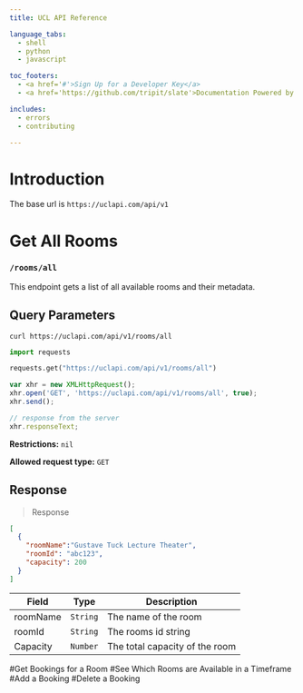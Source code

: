 ```yaml
---
title: UCL API Reference

language_tabs:
  - shell
  - python
  - javascript

toc_footers:
  - <a href='#'>Sign Up for a Developer Key</a>
  - <a href='https://github.com/tripit/slate'>Documentation Powered by Slate</a>

includes:
  - errors
  - contributing

---
```

# Introduction

The base url is `https://uclapi.com/api/v1`

# Get All Rooms
### `/rooms/all`

This endpoint gets a list of all available rooms and their metadata.

## Query Parameters


```shell
curl https://uclapi.com/api/v1/rooms/all
```

```python
import requests

requests.get("https://uclapi.com/api/v1/rooms/all")
```

```javascript
var xhr = new XMLHttpRequest();
xhr.open('GET', 'https://uclapi.com/api/v1/rooms/all', true);
xhr.send();

// response from the server
xhr.responseText;
```

**Restrictions:** `nil`

**Allowed request type:** `GET`

## Response

> Response

```json
[
  {
    "roomName":"Gustave Tuck Lecture Theater",
    "roomId": "abc123",
    "capacity": 200
  } 
]
```

Field | Type | Description
--------- | ---------- | -----------
roomName | `String` | The name of the room
roomId | `String` | The rooms id string
Capacity | `Number` | The total capacity of the room 

#Get Bookings for a Room
#See Which Rooms are Available in a Timeframe
#Add a Booking
#Delete a Booking
